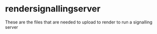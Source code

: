 # rendersignallingserver
These are the files that are needed to upload to render to run a signalling server
